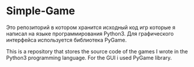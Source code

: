 # Simple-Game
Это репозиторий в котором хранится исходный код игр которые я написал на языке программирования Python3.
Для графического интерфейса используется библиотека PyGame.  

This is a repository that stores the source code of the games I wrote in the Python3 programming language.
For the GUI i used PyGame library.  
